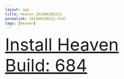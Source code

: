 ```yaml
---
layout: app
title: Heaven 201806280231
permalink: 201806280231.html
tags: [Heaven]
---
```

<div class="pure-g">
    <div class="pure-u-1-1" style="font-size: 4em">
        <a class="pure-button-primary" href="itms-services://?action=download-manifest&url=https%3A%2F%2Flitsungyisigono.github.io%2FTestScript%2Fmanifests%2F201806280231.plist"><i class="fa fa-download" aria-hidden="true"></i>Install Heaven Build: 684</a>
    </div>
</div>